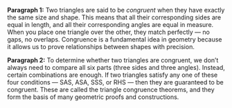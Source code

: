 
**Paragraph 1:**
Two triangles are said to be *congruent* when they have exactly the same size and shape. This means that all their corresponding sides are equal in length, and all their corresponding angles are equal in measure. When you place one triangle over the other, they match perfectly — no gaps, no overlaps. Congruence is a fundamental idea in geometry because it allows us to prove relationships between shapes with precision.

**Paragraph 2:**
To determine whether two triangles are congruent, we don’t always need to compare all six parts (three sides and three angles). Instead, certain combinations are enough. If two triangles satisfy any one of these four conditions — SAS, ASA, SSS, or RHS — then they are guaranteed to be congruent. These are called the triangle congruence theorems, and they form the basis of many geometric proofs and constructions.

